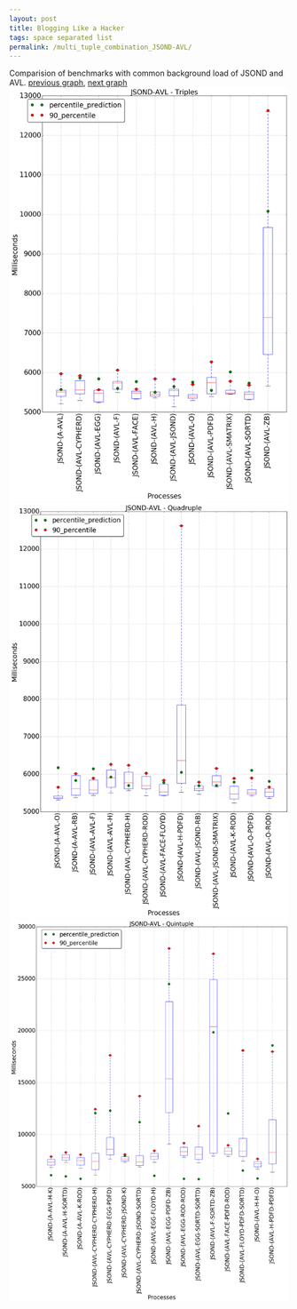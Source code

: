 ```yaml
---
layout: post
title: Blogging Like a Hacker
tags: space separated list
permalink: /multi_tuple_combination_JSOND-AVL/
---
```


Comparision of benchmarks with common background load of JSOND and AVL.
[previous graph](./multi_tuple_combination_H-ZB/), [next graph](./multi_tuple_combination_JSOND-A/)
<img src="./images/triple/JSOND/JSOND-AVL_box.png" alt="graph figure"><img src="./images/quadruple/JSOND/JSOND-AVL_box.png" alt="graph figure"><img src="./images/quintuple/JSOND/JSOND-AVL_box.png" alt="graph figure">